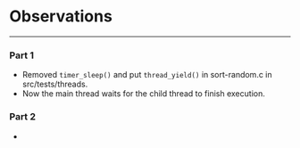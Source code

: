 # Observations
------
### Part 1
* Removed `timer_sleep()` and put `thread_yield()` in sort-random.c in src/tests/threads.
* Now the main thread waits for the child thread to finish execution.

### Part 2
* 
